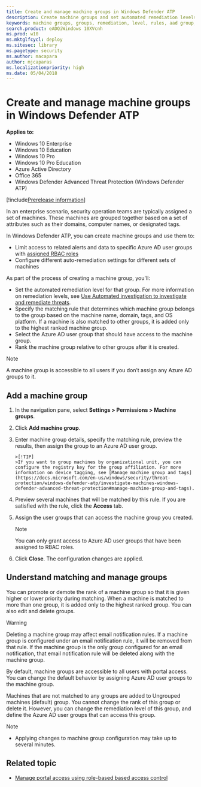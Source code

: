 ```yaml
---
title: Create and manage machine groups in Windows Defender ATP
description: Create machine groups and set automated remediation levels on them by confiring the rules that apply on the group
keywords: machine groups, groups, remediation, level, rules, aad group, role, assign, rank
search.product: eADQiWindows 10XVcnh
ms.prod: w10
ms.mktglfcycl: deploy
ms.sitesec: library
ms.pagetype: security
ms.author: macapara
author: mjcaparas
ms.localizationpriority: high
ms.date: 05/04/2018
---
```


# Create and manage machine groups in Windows Defender ATP
**Applies to:**

- Windows 10 Enterprise
- Windows 10 Education
- Windows 10 Pro
- Windows 10 Pro Education
- Azure Active Directory
- Office 365
- Windows Defender Advanced Threat Protection (Windows Defender ATP)

[!include[Prerelease information](prerelease.md)]

In an enterprise scenario, security operation teams are typically assigned a set of machines. These machines are grouped together based on a set of attributes such as their domains, computer names, or designated tags.

In Windows Defender ATP, you can create machine groups and use them to:
- Limit access to related alerts and data to specific Azure AD user groups with [assigned RBAC roles](rbac-windows-defender-advanced-threat-protection.md) 
- Configure different auto-remediation settings for different sets of machines

As part of the process of creating a machine group, you'll:
- Set the automated remediation level for that group. For more information on remediation levels, see [Use Automated investigation to investigate and remediate threats](automated-investigations-windows-defender-advanced-threat-protection.md).
- Specify the matching rule that determines which machine group belongs to the group based on the machine name, domain, tags, and OS platform. If a machine is also matched to other groups, it is added only to the highest ranked machine group.
- Select the Azure AD user group that should have access to the machine group.
- Rank the machine group relative to other groups after it is created.

>[!NOTE]
>A machine group is accessible to all users if you don’t assign any Azure AD groups to it.


## Add a machine group

1.	In the navigation pane, select **Settings > Permissions > Machine groups**.

2.	Click **Add machine group**. 

3.	Enter machine group details, specify the matching rule, preview the results, then assign the group to an Azure AD user group. 

		>[!TIP]
		>If you want to group machines by organizational unit, you can configure the registry key for the group affiliation. For more information on device tagging, see [Manage machine group and tags](https://docs.microsoft.com/en-us/windows/security/threat-protection/windows-defender-atp/investigate-machines-windows-defender-advanced-threat-protection#manage-machine-group-and-tags).

4.	Preview several machines that will be matched by this rule. If you are satisfied with the rule, click the **Access** tab.

5.	Assign the user groups that can access the machine group you created. 

    >[!NOTE]
    >You can only grant access to Azure AD user groups that have been assigned to RBAC roles. 

6.	Click **Close**. The configuration changes are applied.


## Understand matching and manage groups
You can promote or demote the rank of a machine group so that it is given higher or lower priority during matching. When a machine is matched to more than one group, it is added only to the highest ranked group. You can also edit and delete groups.

>[!WARNING]
>Deleting a machine group may affect email notification rules. If a machine group is configured under an email notification rule, it will be removed from that rule. If the machine group is the only group configured for an email notification, that email notification rule will be deleted along with the machine group.

By default, machine groups are accessible to all users with portal access. You can change the default behavior by assigning Azure AD user groups to the machine group.

Machines that are not matched to any groups are added to Ungrouped machines (default) group. You cannot change the rank of this group or delete it. However, you can change the remediation level of this group, and define the Azure AD user groups that can access this group.

>[!NOTE]
> - Applying changes to machine group configuration may take up to several minutes.





## Related topic
- [Manage portal access using role-based based access control](rbac-windows-defender-advanced-threat-protection.md)